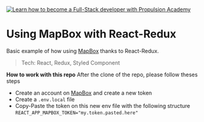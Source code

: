<a href="https://propulsion.academy/"><img src="https://static.swissdevjobs.ch/pictures/propulsion-academy-logo.png" title="Propulsion Academy" alt="Learn how to become a Full-Stack developer with Propulsion Academy"></a>

# Using MapBox with React-Redux 
Basic example of how using [MapBox](https://www.mapbox.com/) thanks to React-Redux.

> Tech: React, Redux, Styled Component

**How to work with this repo**
After the clone of the repo, please follow theses steps
- Create an account on [MapBox](https://account.mapbox.com/) and create a new token
- Create a `.env.local` file
- Copy-Paste the token on this new env file with the following structure `REACT_APP_MAPBOX_TOKEN="my.token.pasted.here"`